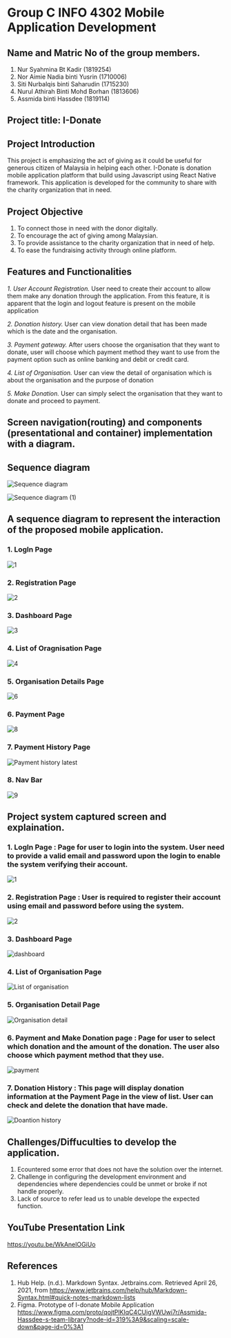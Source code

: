 # Group C INFO 4302 Mobile Application Development

## Name and Matric No of the group members. 
1. Nur Syahmina Bt Kadir (1819254)
2. Nor Aimie Nadia binti Yusrin (1710006)
3. Siti Nurbalqis binti Saharudin (1715230)
4. Nurul Athirah Binti Mohd Borhan (1813606)
5. Assmida binti Hassdee (1819114)

## Project title: I-Donate

## Project Introduction
This project is emphasizing the act of giving as it could be useful for generous citizen of Malaysia in helping each other. I-Donate is donation mobile application platform that build using Javascript using React Native framework. This application is developed for the community to share with the charity organization that in need.  

## Project Objective
1. To connect those in need with the donor digitally.
2. To encourage the act of giving among Malaysian. 
3. To provide assistance to the charity organization that in need of help. 
4. To ease the fundraising activity through online platform.  

## Features and Functionalities
*1. User Account Registration.*
User need to create their account to allow them make any donation through the application. From this feature, it is apparent that the login and logout feature is present on the mobile application

*2. Donation history.*
User can view donation detail that has been made which is the date and the organisation. 

*3. Payment gateway.*
After users choose the organisation that they want to donate, user will choose which payment  method they want to use from the payment option such as online banking and debit or credit card.

*4. List of Organisation.*
User can view the detail of organisation which is about the organisation and the purpose of donation

*5. Make Donation.*
User can simply select the organisation that they want to donate and proceed to payment.

## Screen navigation(routing) and components (presentational and container) implementation with a diagram.

## Sequence diagram

![Sequence diagram](https://user-images.githubusercontent.com/74192884/116032855-fae9e280-a692-11eb-8dbe-20f58135ec95.png)


![Sequence diagram (1)](https://user-images.githubusercontent.com/74192884/116032891-0937fe80-a693-11eb-99c2-f772d6bd25d7.png)

## A sequence diagram to represent the interaction of the proposed mobile application.

### 1. LogIn Page 
![1](https://user-images.githubusercontent.com/55779756/121680541-46920780-caec-11eb-8161-d8e99d7ceeb3.png)


### 2. Registration Page 
![2](https://user-images.githubusercontent.com/55779756/121680254-e8652480-caeb-11eb-8cb8-af1f24f63f00.png)


### 3. Dashboard Page 
![3](https://user-images.githubusercontent.com/55779824/116255623-01687f00-a7a5-11eb-84c2-f763019383ff.PNG)

### 4. List of Oragnisation Page
![4](https://user-images.githubusercontent.com/55779824/116255863-396fc200-a7a5-11eb-8418-0f5946c9411d.PNG)

### 5. Organisation Details Page 
![6](https://user-images.githubusercontent.com/55779824/116256141-7e93f400-a7a5-11eb-9adc-5b2a317fe3d8.PNG)

### 6. Payment Page 
![8](https://user-images.githubusercontent.com/55779824/116255977-54423680-a7a5-11eb-99bb-31c06e3953c5.PNG)

### 7. Payment History Page
![Payment history latest](https://user-images.githubusercontent.com/55779824/121317131-9336e080-c93c-11eb-8e7f-db41182b484f.PNG)

### 8. Nav Bar
![9](https://user-images.githubusercontent.com/55779824/116256274-a1260d00-a7a5-11eb-9f91-eaf9804e4b82.PNG)

## Project system captured screen and explaination.

### 1. LogIn Page : Page for user to login into the system. User need to provide a valid email and password upon the login to enable the system verifying their account. 
![1](https://user-images.githubusercontent.com/55779756/121682921-434c4b00-caef-11eb-93a7-7f6f1e53df25.jpg)

### 2. Registration Page : User is required to register their account using email and password before using the system. 
![2](https://user-images.githubusercontent.com/55779756/121682989-5bbc6580-caef-11eb-9649-59c1a7142e16.jpg)

### 3. Dashboard Page
![dashboard](https://user-images.githubusercontent.com/55779851/121771895-c7143f00-cba4-11eb-9165-ca0ca94220b3.JPG)

### 4. List of Organisation Page
![List of organisation](https://user-images.githubusercontent.com/55779851/121771927-03479f80-cba5-11eb-9d5b-f1924d26fd98.JPG)

### 5. Organisation Detail Page
![Organisation detail](https://user-images.githubusercontent.com/55779851/121771962-178b9c80-cba5-11eb-8952-45501d575c43.JPG)

### 6. Payment and Make Donation page : Page for user to select which donation and the amount of the donation.  The user also choose which payment method that they use.
![payment](https://user-images.githubusercontent.com/55779851/121771973-2e31f380-cba5-11eb-96ed-b874fcc34fb2.JPG)

### 7. Donation History : This page will display donation information at the Payment Page in the view of list. User can check and delete the donation that have made.
![Doantion history](https://user-images.githubusercontent.com/55779851/121771986-41dd5a00-cba5-11eb-9767-064e533236a5.JPG)


## Challenges/Diffuculties to develop the application.
1. Ecountered some error that does not have the solution over the internet.   
2. Challenge in configuring the development environment and dependencies where dependencies could be unmet or broke if not handle properly.
3. Lack of source to refer lead us to unable develope the expected function.

## YouTube Presentation Link

https://youtu.be/WkAnelOGiUo

## References
1. Hub Help. (n.d.). Markdown Syntax. Jetbrains.com. Retrieved April 26, 2021, from https://www.jetbrains.com/help/hub/Markdown-Syntax.html#quick-notes-markdown-lists
2. Figma. Prototype of I-donate Mobile Application https://www.figma.com/proto/qojtPlKIqC4CUigVWUwi7r/Assmida-Hassdee-s-team-library?node-id=319%3A9&scaling=scale-down&page-id=0%3A1
